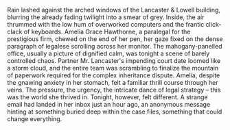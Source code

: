 Rain lashed against the arched windows of the Lancaster & Lowell building, blurring the already fading twilight into a smear of grey. Inside, the air thrummed with the low hum of overworked computers and the frantic click-clack of keyboards.  Amelia Grace Hawthorne, a paralegal for the prestigious firm, chewed on the end of her pen, her gaze fixed on the dense paragraph of legalese scrolling across her monitor. The mahogany-panelled office, usually a picture of dignified calm, was tonight a scene of barely controlled chaos.  Partner Mr. Lancaster's impending court date loomed like a storm cloud, and the entire team was scrambling to finalize the mountain of paperwork required for the complex inheritance dispute.  Amelia, despite the gnawing anxiety in her stomach, felt a familiar thrill course through her veins. The pressure, the urgency, the intricate dance of legal strategy – this was the world she thrived in. Tonight, however, felt different. A strange email had landed in her inbox just an hour ago, an anonymous message hinting at something buried deep within the case files, something that could change everything.
